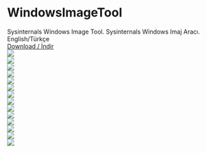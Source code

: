 # WindowsImageTool
Sysinternals Windows Image Tool. Sysinternals Windows Imaj Aracı.
<br>English/Türkçe
<br><a href="https://github.com/ny4rlk0/WindowsImageTool/releases/download/WindowsImageTool/SysinternalsWindowsImageTool.exe">Download / İndir</a>
<br><img src="https://raw.githubusercontent.com/ny4rlk0/WindowsImageTool/main/8.png">
<br><img src="https://raw.githubusercontent.com/ny4rlk0/WindowsImageTool/main/9.png">
<br><img src="https://raw.githubusercontent.com/ny4rlk0/WindowsImageTool/main/10.png">
<br><img src="https://raw.githubusercontent.com/ny4rlk0/WindowsImageTool/main/11.png">
<br><img src="https://raw.githubusercontent.com/ny4rlk0/WindowsImageTool/main/12.png">
<br><img src="https://raw.githubusercontent.com/ny4rlk0/WindowsImageTool/main/13.png">
<br><img src="https://raw.githubusercontent.com/ny4rlk0/WindowsImageTool/main/14.png">
<br><img src="https://raw.githubusercontent.com/ny4rlk0/WindowsImageTool/main/1.png">
<br><img src="https://raw.githubusercontent.com/ny4rlk0/WindowsImageTool/main/2.png">
<br><img src="https://raw.githubusercontent.com/ny4rlk0/WindowsImageTool/main/3.png">
<br><img src="https://raw.githubusercontent.com/ny4rlk0/WindowsImageTool/main/4.png">
<br><img src="https://raw.githubusercontent.com/ny4rlk0/WindowsImageTool/main/5.png">
<br><img src="https://raw.githubusercontent.com/ny4rlk0/WindowsImageTool/main/6.png">
<br><img src="https://raw.githubusercontent.com/ny4rlk0/WindowsImageTool/main/7.png">













